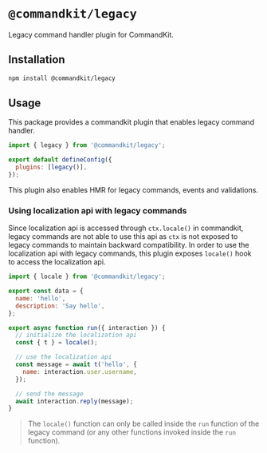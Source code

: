 # `@commandkit/legacy`

Legacy command handler plugin for CommandKit.

## Installation

```sh
npm install @commandkit/legacy
```

## Usage

This package provides a commandkit plugin that enables legacy command handler.

```js
import { legacy } from '@commandkit/legacy';

export default defineConfig({
  plugins: [legacy()],
});
```

This plugin also enables HMR for legacy commands, events and validations.

### Using localization api with legacy commands

Since localization api is accessed through `ctx.locale()` in commandkit, legacy commands are not able to use this api as `ctx` is not exposed to legacy commands to maintain backward compatibility. In order to use the localization api with legacy commands, this plugin exposes `locale()` hook to access the localization api.

```js
import { locale } from '@commandkit/legacy';

export const data = {
  name: 'hello',
  description: 'Say hello',
};

export async function run({ interaction }) {
  // initialize the localization api
  const { t } = locale();

  // use the localization api
  const message = await t('hello', {
    name: interaction.user.username,
  });

  // send the message
  await interaction.reply(message);
}
```

> The `locale()` function can only be called inside the `run` function of the legacy command (or any other functions invoked inside the `run` function).